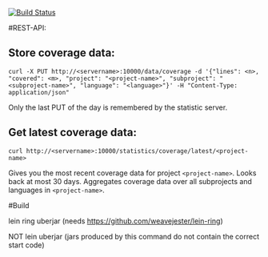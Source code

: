 [![Build Status](https://travis-ci.org/freiheit-com/fdc-test-statistics.svg?branch=master)](https://travis-ci.org/freiheit-com/fdc-test-statistics)

#REST-API:

## Store coverage data:

    curl -X PUT http://<servername>:10000/data/coverage -d '{"lines": <n>, "covered": <m>, "project": "<project-name>", "subproject": "<subproject-name>", "language": "<language>"}' -H "Content-Type: application/json"

Only the last PUT of the day is remembered by the statistic server.


## Get latest coverage data:
    
    curl http://<servername>:10000/statistics/coverage/latest/<project-name>

Gives you the most recent coverage data for project `<project-name>`. Looks back at most 30 days.
Aggregates coverage data over all subprojects and languages in `<project-name>`.


#Build

lein ring uberjar (needs https://github.com/weavejester/lein-ring)

NOT lein uberjar (jars produced by this command do not contain the correct start code)

